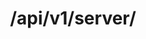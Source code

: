---
title: /api/v1/server/
position: 4.1
type: get
description: Hiển thị thông tin các máy chủ ảo sở hữu
content_markdown: |-
  API sử dụng để  hiển thị các các máy chủ ảo mà user sở hữu
left_code_blocks:
  - code_block: |-
      r = requests.get("http://portalurl/api/v1/server/", token="YOUR_TOKEN_KEY")
      print r.text
    title: Python
    language: python
right_code_blocks:
  - code_block: |-
      {
        "count": 0,
        "next": "http://example.com",
        "previous": "http://example.com",
        "results": [
            {
              "instance_id": "string",
              "status": "string",
              "addresses": "string",
              "name": "string",
              "created": "2019-07-18T06:41:10Z",
              "expired": "2019-07-18T06:41:10Z",
              "ip_addresses": [
                "string"
              ],
              "region": "string"
            }
          ]
      }
    title: Response
    language: json
---